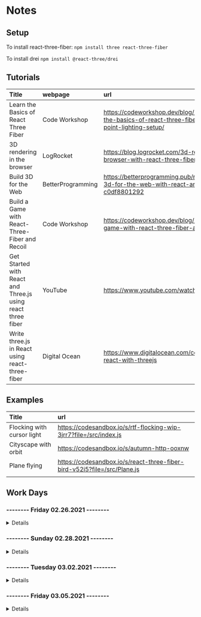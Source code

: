 # Notes

## Setup

To install react-three-fiber: `npm install three react-three-fiber`

To install drei `npm install @react-three/drei`

## Tutorials

| Title | webpage | url | complete |
| :------------- | :------------- | :------------- | :------------- |
| Learn the Basics of React Three Fiber | Code Workshop | https://codeworkshop.dev/blog/2019-12-31-learn-the-basics-of-react-three-fiber-by-building-a-three-point-lighting-setup/ | ✅ |
| 3D rendering in the browser | LogRocket | https://blog.logrocket.com/3d-rendering-in-the-browser-with-react-three-fiber/ | ✅ |  
| Build 3D for the Web | BetterProgramming | https://betterprogramming.pub/react-three-fiber-build-3d-for-the-web-with-react-and-webgl-easily-c0df8801292 | ❌ |  
| Build a Game with React-Three-Fiber and Recoil | Code Workshop | https://codeworkshop.dev/blog/2020-06-23-build-a-game-with-react-three-fiber-and-recoil/ | ❌ |  
| Get Started with React and Three.js using react three fiber | YouTube | https://www.youtube.com/watch?v=fdtqqyeKRJk | ✅ |  
| Write three.js in React using react-three-fiber | Digital Ocean | https://www.digitalocean.com/community/tutorials/react-react-with-threejs | ✅ |

## Examples

| Title |  url |
| :------------- | :------------- | 
| Flocking with cursor light | https://codesandbox.io/s/rtf-flocking-wip-3jrr7?file=/src/index.js |
| Cityscape with orbit | https://codesandbox.io/s/autumn-http-ooxnw |
| Plane flying | https://codesandbox.io/s/react-three-fiber-bird-v52i5?file=/src/Plane.js |
|  |  |

## Work Days

### -------- Friday 02.26.2021 -------- 

<details>

#### To Do

- [x] update proposal
- [ ] find color palettes
- [ ] create a mockup

- [x] review three.js basics
- [x] compare three.js with react-three-fiber
- [x] read '3d rendering in the browser'
- [ ] read 'build 3d for the web'

- [x] program for 4 hours
- [x] render multiple objects

#### Log

8:30-10:00 Research Three.js

#### Notes

to start a project: `npm install three react-three-fiber`

add shadows with `shadowMap` (in `<Canvas>`), `castShadow` (objects), `receiveShadow` (plane)

Drei had `OrbitControls` which allows you to use your mouse to look around and zoom in

</details>

### -------- Sunday 02.28.2021 -------- 

<details>

#### To Do

- [ ] find color palettes
- [ ] create a mockup
- [x] brainstorm project name
- [ ] create component tree

- [x] review three.js basics
- [x] compare three.js with react-three-fiber
- [x] read '3d rendering in the browser'
- [x] read 'build 3d for the web'

#### Notes

</details>

### -------- Tuesday 03.02.2021 -------- 

<details>

#### To Do

- [ ] find color palettes
- [ ] create a mockup
- [ ] create component tree


#### Notes

for 3D elements: https://sketchfab.com/feed

to render gltf (or possibly glb??) files:

1. save .gltf file (and .bin) in /public folder

2. run `npx gltfjsx public/filename.gltf`

</details>

### -------- Friday 03.05.2021 -------- 

<details>

#### To Do

- [ ] find color palettes
- [ ] create a mockup
- [ ] create component tree

- [ ] explore new proj idea


#### Notes



</details>